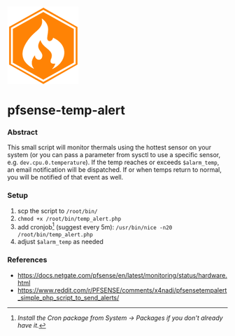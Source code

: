 ![icon](hot_firewall.png)

# pfsense-temp-alert

### Abstract

This small script will monitor thermals using the hottest sensor on your system (or you can pass a parameter from sysctl to use a specific sensor, e.g. `dev.cpu.0.temperature`). If the temp reaches or exceeds `$alarm_temp`, an email notification will be dispatched. If or when temps return to normal, you will be notified of that event as well.

### Setup

1. scp the script to `/root/bin/`
2. `chmod +x /root/bin/temp_alert.php`
3. add cronjob[^1] (suggest every 5m): `/usr/bin/nice -n20 /root/bin/temp_alert.php`
4. adjust `$alarm_temp` as needed

### References

- https://docs.netgate.com/pfsense/en/latest/monitoring/status/hardware.html
- https://www.reddit.com/r/PFSENSE/comments/x4nadi/pfsensetempalert_simple_php_script_to_send_alerts/

[^1]: _Install the Cron package from System → Packages if you don't already have it._
